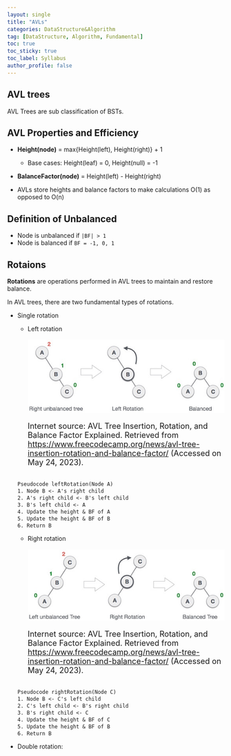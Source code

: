```yaml
---
layout: single
title: "AVLs"
categories: DataStructure&Algorithm
tag: [DataStructure, Algorithm, Fundamental]
toc: true
toc_sticky: true
toc_label: Syllabus
author_profile: false
---
```


## AVL trees

AVL Trees are sub classification of BSTs.

## AVL Properties and Efficiency

- **Height(node)** = max{Height(left), Height(right)} + 1

  - Base cases: Height(leaf) = 0, Height(null) = -1

- **BalanceFactor(node)** = Height(left) - Height(right)

- AVLs store heights and balance factors to make calculations O(1) as opposed to O(n)

## Definition of Unbalanced

- Node is unbalanced if `|BF| > 1`
- Node is balanced if `BF = -1, 0, 1`

## Rotaions

**Rotations** are operations performed in AVL trees to maintain and restore balance.

In AVL trees, there are two fundamental types of rotations.

- Single rotation<br>
  - Left rotation<br><br>
  ![AVLleftRotation](https://raw.githubusercontent.com/HebleV/valet_parking/master/images/avl_left_rotation.jpg)<br><br>
  <font size="4">Internet source: AVL Tree Insertion, Rotation, and Balance Factor Explained. Retrieved from https://www.freecodecamp.org/news/avl-tree-insertion-rotation-and-balance-factor/ (Accessed on May 24, 2023).</font><br><br>
  ```
  Pseudocode leftRotation(Node A)
  1. Node B <- A's right child
  2. A's right child <- B's left child
  3. B's left child <- A
  4. Update the height & BF of A
  5. Update the height & BF of B
  6. Return B
  ```

  - Right rotation<br><br>
  ![AVLrightRotation](https://raw.githubusercontent.com/HebleV/valet_parking/master/images/avl_right_rotation.jpg)<br><br>
  <font size="4">Internet source: AVL Tree Insertion, Rotation, and Balance Factor Explained. Retrieved from https://www.freecodecamp.org/news/avl-tree-insertion-rotation-and-balance-factor/ (Accessed on May 24, 2023).</font><br><br>
  ```
  Pseudocode rightRotation(Node C)
  1. Node B <- C's left child
  2. C's left child <- B's right child
  3. B's right child <- C
  4. Update the height & BF of C
  5. Update the height & BF of B
  6. Return B
  ```

- Double rotation:
